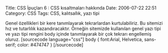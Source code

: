 Title: CSS İpuçları  6 : CSS kısaltmaları hakkında
Date: 2006-07-22 22:51
Category: CSS
Tags: CSS, kalıtsallık, yazı tipi

Genel özellikleri bir kere tanımlayarak tekrarlardan kurtulabiliriz. Bu
sitemizi hız ve tutarlılık kazandıracaktır. Örneğin sitemizde kullanılan
genel yazı tipi ve yazı tipi rengini body içinde tanımlayarak bir çok
tekrarı engellemiş oluruz. [sourcecode language="css"] body {
font:Arial, Helvetica, sans-serif; color: \#474747 } [/sourcecode]
